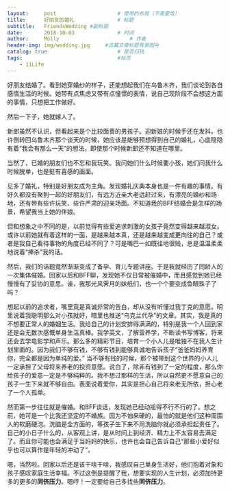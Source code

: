 ```yaml
---
layout:     post   				    # 使用的布局（不需要改）
title:      好朋友的婚礼 				# 标题
subtitle:   FriendsWedding #副标题
date:       2018-10-03 				# 时间
author:     Molly 						# 作者
header-img: img/wedding.jpg 	#这篇文章标题背景图片
catalog: true 						# 是否归档
tags:								#标签
    - 11Life
---
```

好朋友结婚了。看到她穿婚纱的样子，还能想起我们在乌鲁木齐，我们谈论到各自感情生活的时候。她带有点焦虑又带有点憧憬的表情，说自己现阶段不会想这方面的事情，只想把工作做好。


然后一下子，她就嫁人了。


新郎虽然不认识，但看起来是个比较面善的男孩子。迎新娘的时候手还在发抖。也许倒转回乌鲁木齐那个谈天的时候，她应该是能够预想得到自己的婚礼，心底隐隐有着“我会有那么一天”的想法，即使那个时候新郎还不知道在哪里。


当然了，已婚的朋友们也不忘和我玩笑。我问她们什么时候要小孩，她们问我什么时候脱单，也是挺有喜感的画面。


见多了婚礼，特别是好朋友成为主角。发现婚礼庆典本身也是一件有趣的事情。有好久都没有聚到一起的好朋友们，有远方近亲大老远赶过来，有漂亮的婚纱和场地，还有带有些许玩笑、些许严肃的迎亲场面。不知道我的BFF结婚会是怎样的场景，希望我当上她的伴娘。



但和想象之中不同的是，以前觉得有些爱追求刺激的女孩子竟然变得越来越淑女。或许以前她就有着这样的一面，是越来越本真，还是越来越变成更向往的自己？或者是我自己看待事物的角度已经不同了？可是嘴巴一如既往地很贱，总是温温柔柔地说着“捧杀”我的话。


然后，我们的话题竟然渐渐变成了备孕、育儿专题讲座。于是我就经历了同龄人的一次集体催婚。回家以后和BFF聊，发现她不仅日常被催婚中，而且感觉到她已经慢慢有了妥协的意思。诶，我那光风霁月的妹纸们，也一个个要变成鱼眼珠子了吗？


想起以前的追求者，嘴里竟是真诚非常的告白，却从没有听懂过我丁克的意愿。明里说着我聪明那么对小孩就好，暗里也推送“乌克兰代孕”的文章。其实，我是真的不想要正常人的婚姻生活。我给自己的计划安排得满满的，特别是我一个人回到家还是会无数次感慨单身生活真棒。我学英文，了解营养学，不断读书写博客，将来还会去学电影学和声乐。那么多的精彩节目，培育一个小人儿是唯独不在我人生计划里面的。因为我们不够有钱，不够有钱到能够真诚地告诉孩子“爸爸妈妈养育你，完全都是因为单纯的爱。” 当不够有钱的时候，那个被带到这个世界的小人儿一定承担了父母将来养老的投资意愿。说白了，除非有钱到了一定的程度，那么你给孩子的爱意一定是不够纯粹的。我不想过那样的生活，所以自然更不愿意自己的孩子一生下来就不够自由。表面说着爱你，其实是担心自己将来老无所依，担心老了一个人孤单。


然而第一步往往就是催婚。和BFF谈话，发现她已经动摇得不行不行的了。想之前，她可是一个比我还坚定的不婚族。因为不怕来硬的，最怕的就是他们这种周围人的软磨硬泡。洗脑是全方面的，等孩子生下来不用洗脑你就必须承担起责任了。自己的小日子什么的，从客观上讲，是从时间上到经济、精力上不太容易去满足了。而且你可能也会满足于当妈妈的快乐，也许也会自己告诉自己“那些小爱好似乎也可以算作是年轻的冲动了”。



嗯，当然啦。回家以后还是该干啥干啥，我感叹自己单身生活好，他们抱着对象和孩子感叹家庭生活幸福。不过这倒是提醒了我，想要实现的人生计划，必须加持更多的更多的**同侪压力**。嗯哼！一定要给自己多找些**同侪压力**。
